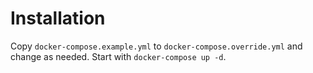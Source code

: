 # Installation

Copy `docker-compose.example.yml` to `docker-compose.override.yml` and change as needed.
Start with `docker-compose up -d`.